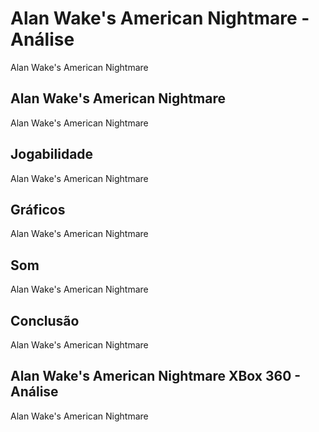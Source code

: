 ---
---

# Alan Wake's American Nightmare - Análise

Alan Wake's American Nightmare

## Alan Wake's American Nightmare

Alan Wake's American Nightmare

## Jogabilidade

Alan Wake's American Nightmare

## Gráficos

Alan Wake's American Nightmare

## Som

Alan Wake's American Nightmare

## Conclusão

Alan Wake's American Nightmare

## Alan Wake's American Nightmare XBox 360 - Análise

Alan Wake's American Nightmare
